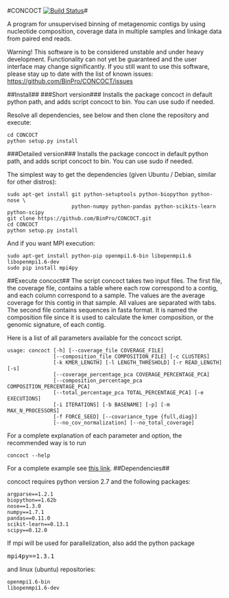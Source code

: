 #CONCOCT [![Build Status](https://travis-ci.org/BinPro/CONCOCT.png?branch=master)](https://travis-ci.org/BinPro/CONCOCT)#

A program for unsupervised binning of metagenomic contigs by using nucleotide composition, 
coverage data in multiple samples and linkage data from paired end reads.

Warning! This software is to be considered unstable and under heavy development. Functionality can not yet be guaranteed and the user interface may change significantly. 
If you still want to use this software, please stay up to date with the list of known issues:
https://github.com/BinPro/CONCOCT/issues

##Install##
###Short version###
Installs the package concoct in default python path, and adds script concoct to bin. You can use sudo if needed.

Resolve all dependencies, see below and then clone the repository and execute:
```
cd CONCOCT
python setup.py install
```

###Detailed version###
Installs the package concoct in default python path, and adds script concoct to bin. You can use sudo if needed.

The simplest way to get the dependencies (given Ubuntu / Debian, similar for other distros):
```
sudo apt-get install git python-setuptools python-biopython python-nose \
                     python-numpy python-pandas python-scikits-learn python-scipy
git clone https://github.com/BinPro/CONCOCT.git
cd CONCOCT
python setup.py install
```
And if you want MPI execution:
```
sudo apt-get install python-pip openmpi1.6-bin libopenmpi1.6 libopenmpi1.6-dev
sudo pip install mpi4py
```

##Execute concoct##
The script concoct takes two input files. The first file, the coverage
file, contains a table where each row correspond to a contig, and each
column correspond to a sample. The values are the average coverage for
this contig in that sample. All values are separated with tabs. The second file contains sequences in fasta format. It is named the 
composition file since it is used to calculate the kmer composition,
or the genomic signature, of each contig.

Here is a list of all parameters available for the concoct script.
```
usage: concoct [-h] [--coverage_file COVERAGE_FILE]
               [--composition_file COMPOSITION_FILE] [-c CLUSTERS]
               [-k KMER_LENGTH] [-l LENGTH_THRESHOLD] [-r READ_LENGTH] [-s]
               [--coverage_percentage_pca COVERAGE_PERCENTAGE_PCA]
               [--composition_percentage_pca COMPOSITION_PERCENTAGE_PCA]
               [--total_percentage_pca TOTAL_PERCENTAGE_PCA] [-e EXECUTIONS]
               [-i ITERATIONS] [-b BASENAME] [-p] [-m MAX_N_PROCESSORS]
               [-f FORCE_SEED] [--covariance_type {full,diag}]
               [--no_cov_normalization] [--no_total_coverage]
```

For a complete explanation of each parameter and option, the recommended way is to run


```
concoct --help
```

For a complete example see [this link](https://github.com/BinPro/CONCOCT/blob/master/doc/complete_example.md).
##Dependencies##

concoct requires python version 2.7 and the following packages:
```
argparse==1.2.1
biopython==1.62b
nose==1.3.0
numpy==1.7.1
pandas==0.11.0
scikit-learn==0.13.1
scipy==0.12.0
```
If mpi will be used for parallelization, also add the python package <pre>mpi4py==1.3.1</pre> and linux (ubuntu) repositories:
```
openmpi1.6-bin 
libopenmpi1.6-dev
```

